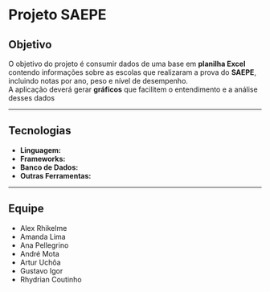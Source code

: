 # Projeto SAEPE

## Objetivo
O objetivo do projeto é consumir dados de uma base em **planilha Excel** contendo informações sobre as escolas que realizaram a prova do **SAEPE**, incluindo notas por ano, peso e nível de desempenho.  
A aplicação deverá gerar **gráficos** que facilitem o entendimento e a análise desses dados 

---

## Tecnologias
- **Linguagem:**  
- **Frameworks:** 
- **Banco de Dados:** 
- **Outras Ferramentas:** 

---

## Equipe
- Alex Rhikelme 
- Amanda Lima
- Ana Pellegrino
- André Mota
- Artur Uchôa
- Gustavo Igor
- Rhydrian Coutinho
